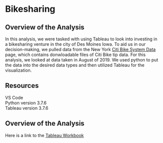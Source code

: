 # Bikesharing
## Overview of the Analysis
In this analysis, we were tasked with using Tableau to look into investing in a bikesharing venture in the city of Des Moines Iowa. To aid us in our decision-making, we pulled data from the New York [Citi Bike System Data](https://ride.citibikenyc.com/system-data) page, which contains donwloadable files of Citi Bike tip data. For this analysis, we looked at data taken in August of 2019. We used python to put the data into the desired data types and then utilized Tableau for the visualization.
<br />
## Resources
VS Code<br />
Python version 3.7.6<br />
Tableau version 3.7.6<br />

## Overview of the Analysis
Here is a link to the [Tableau Workbook](https://public.tableau.com/app/profile/brian.moazen/viz/citibikeData_201908/TripsbyAgeandGender)

